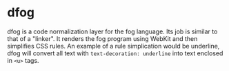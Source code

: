 dfog
====

dfog is a code normalization layer for the fog language. Its job is similar to that of a "linker". It renders the fog program using WebKit and then simplifies CSS rules. An example of a rule simplication would be underline, dfog will convert all text with `text-decoration: underline` into text enclosed in `<u>` tags.
